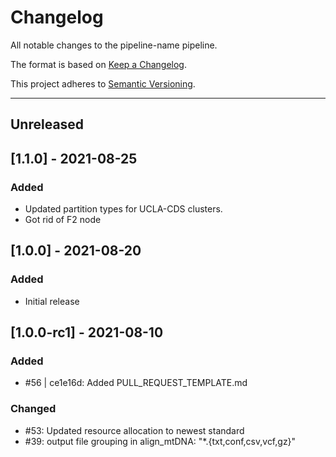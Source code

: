 # Changelog
All notable changes to the pipeline-name pipeline.

The format is based on [Keep a Changelog](https://keepachangelog.com/en/1.0.0/).

This project adheres to [Semantic Versioning](https://semver.org/spec/v2.0.0.html).

---
## Unreleased

## [1.1.0] - 2021-08-25
### Added
- Updated partition types for UCLA-CDS clusters.
- Got rid of F2 node 

## [1.0.0] - 2021-08-20
### Added
- Initial release


## [1.0.0-rc1] - 2021-08-10
### Added
- #56 | ce1e16d: Added PULL_REQUEST_TEMPLATE.md

### Changed
- #53: Updated resource allocation to newest standard
- #39: output file grouping in align_mtDNA: "*.{txt,conf,csv,vcf,gz}"
